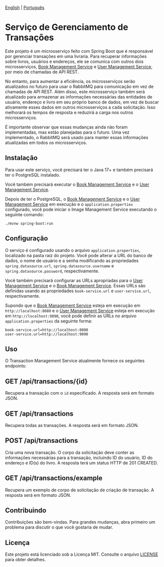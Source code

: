 [English](README.md) | [Português](README.pt-br.md)

# Serviço de Gerenciamento de Transações

Este projeto é um microsserviço feito com Spring Boot que é responsável por gerenciar transações em uma livraria. Para recuperar informações sobre livros, usuários e endereços, ele se comunica com outros dois microsserviços, [Book Management Service](https://github.com/georgrybski/book-management-service) e [User Management Service](https://github.com/georgrybski/user-management-service), por meio de chamadas de API REST.

No entanto, para aumentar a eficiência, os microsserviços serão atualizados no futuro para usar o RabbitMQ para comunicação em vez de chamadas de API REST. Além disso, este microsserviço também será atualizado para armazenar as informações necessárias das entidades de usuário, endereço e livro em seu próprio banco de dados, em vez de buscar ativamente esses dados em outros microsserviços a cada solicitação. Isso melhorará os tempos de resposta e reduzirá a carga nos outros microsserviços.

É importante observar que essas mudanças ainda não foram implementadas, mas estão planejadas para o futuro. Uma vez implementado, o RabbitMQ será usado para manter essas informações atualizadas em todos os microsserviços.

## Instalação

Para usar este serviço, você precisará ter o Java 17+ e também precisará ter o PostgreSQL instalado.

Você também precisará executar o [Book Management Service](https://github.com/georgrybski/book-management-service) e o [User Management Service](https://github.com/georgrybski/user-management-service).

Depois de ter o PostgreSQL, o [Book Management Service](https://github.com/georgrybski/book-management-service) e o [User Management Service](https://github.com/georgrybski/user-management-service) em execução e o `application.properties` configurado, você pode iniciar o Image Management Service executando o seguinte comando:

```./mvnw spring-boot:run```

## Configuração

O serviço é configurado usando o arquivo `application.properties`, localizado na pasta raiz do projeto. Você pode alterar a URL do banco de dados, o nome de usuário e a senha modificando as propriedades `spring.datasource.url`, `spring.datasource.username` e `spring.datasource.password`, respectivamente.

Você também precisará configurar as URLs apropriadas para o [User Management Service](https://github.com/georgrybski/user-management-service) e o [Book Management Service](https://github.com/georgrybski/book-management-service). Essas URLs são definidas usando as propriedades `book-service.url` e `user-service.url`, respectivamente.

Supondo que o [Book Management Service](https://github.com/georgrybski/book-management-service) esteja em execução em `http://localhost:8080` e o [User Management Service](https://github.com/georgrybski/user-management-service) esteja em execução em `http://localhost:9090`, você pode definir as URLs no arquivo `application.properties` da seguinte forma:

```
book-service.url=http://localhost:8080
user-service.url=http://localhost:9090
```

## Uso

O Transaction Management Service atualmente fornece os seguintes endpoints:

## GET /api/transactions/{id}

Recupera a transação com o `id` especificado. A resposta será em formato JSON.

## GET /api/transactions

Recupera todas as transações. A resposta será em formato JSON.

## POST /api/transactions

Cria uma nova transação. O corpo da solicitação deve conter as informações necessárias para a transação, incluindo ID do usuário, ID do endereço e ID(s) do livro. A resposta terá um status HTTP de 201 CREATED.

## GET /api/transactions/example

Recupera um exemplo de corpo de solicitação de criação de transação. A resposta será em formato JSON.

## Contribuindo

Contribuições  são bem-vindas. Para grandes mudanças, abra primeiro um problema para discutir o que você gostaria de mudar.

## Licença

Este projeto está licenciado sob a Licença MIT. Consulte o arquivo [LICENSE](LICENSE) para obter detalhes.
